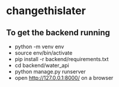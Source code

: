 # changethislater



## To get the backend running
* python -m venv env
* source env/bin/activate
* pip install -r backend/requirements.txt
* cd backend/water_api
* python manage.py runserver
* open http://127.0.0.1:8000/ on a browser
